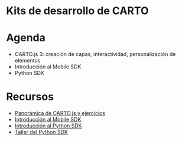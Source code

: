 Kits de desarrollo de CARTO
============================

# Agenda

* CARTO.js 3: creación de capas, interactividad, personalización de elementos
* Introducción al Mobile SDK
* Python SDK

# Recursos

* [Panorámica de CARTO.js y ejercicios](exercises/cartojs.md)
* [Introducción al Mobile SDK](https://docs.google.com/a/cartodb.com/presentation/d/1RiNcVhPrUtCs4IMUqnkfwcHp9eK1mxmPCQxQfxpyHOU/edit?usp=sharing)
* [Introducción al Python SDK](https://drive.google.com/open?id=1W7EUD7lezMyHVG_Gse0ZA808SZk3NBMoSaHt468LokM)
* [Taller del Python SDK](exercises/python_SDK/Python_SDK.ipynb)
